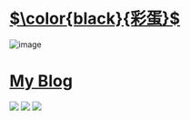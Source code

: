 # [$\color{black}{彩蛋}$](https://vdse.bdstatic.com//192d9a98d782d9c74c96f09db9378d93.mp4?unpf=1)
![image](https://ys.himiku.com/rand/408567524.png)  
# [My Blog](https://qijuntong2012.github.io)
![](https://api.jerryz.com.cn/guzhi?id=1208546&scores=100,49,14,58,0&dark_mode=true)
![](https://img.paulzzh.com/touhou/random)
![](https://t.alcy.cc/ysz/)
